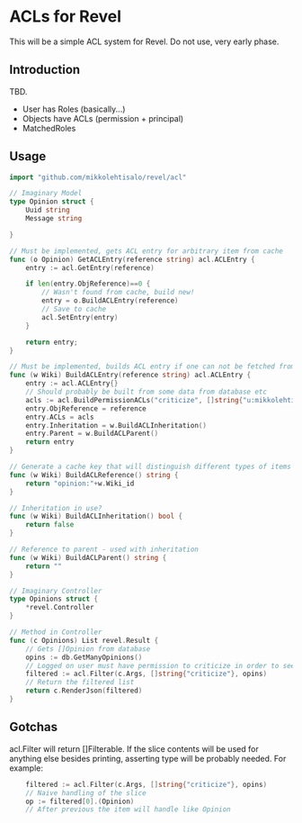 ACLs for Revel
==============

This will be a simple ACL system for Revel. Do not use, very early phase. 

Introduction
------------

TBD.

* User has Roles (basically...)
* Objects have ACLs (permission + principal)
* MatchedRoles

Usage
-----

```go
import "github.com/mikkolehtisalo/revel/acl"

// Imaginary Model
type Opinion struct {
    Uuid string
    Message string

}

// Must be implemented, gets ACL entry for arbitrary item from cache
func (o Opinion) GetACLEntry(reference string) acl.ACLEntry {
    entry := acl.GetEntry(reference)

    if len(entry.ObjReference)==0 {
        // Wasn't found from cache, build new!
        entry = o.BuildACLEntry(reference)
        // Save to cache
        acl.SetEntry(entry)
    }

    return entry;
}

// Must be implemented, builds ACL entry if one can not be fetched from cache
func (w Wiki) BuildACLEntry(reference string) acl.ACLEntry {
    entry := acl.ACLEntry{}
    // Should probably be built from some data from database etc
    acls := acl.BuildPermissionACLs("criticize", []string{"u:mikkolehtisalo"})
    entry.ObjReference = reference
    entry.ACLs = acls
    entry.Inheritation = w.BuildACLInheritation()
    entry.Parent = w.BuildACLParent()
    return entry
}

// Generate a cache key that will distinguish different types of items
func (w Wiki) BuildACLReference() string {
    return "opinion:"+w.Wiki_id
}

// Inheritation in use?
func (w Wiki) BuildACLInheritation() bool {
    return false
}

// Reference to parent - used with inheritation
func (w Wiki) BuildACLParent() string {
    return ""
}

// Imaginary Controller
type Opinions struct {
    *revel.Controller
}

// Method in Controller
func (c Opinions) List revel.Result {
    // Gets []Opinion from database
    opins := db.GetManyOpinions() 
    // Logged on user must have permission to criticize in order to see an item!
    filtered := acl.Filter(c.Args, []string{"criticize"}, opins)
    // Return the filtered list
    return c.RenderJson(filtered)
}

```

Gotchas
-------

acl.Filter will return []Filterable. If the slice contents will be used for anything else besides printing, asserting type will be probably needed. For example:

```go
    filtered := acl.Filter(c.Args, []string{"criticize"}, opins)
    // Naive handling of the slice
    op := filtered[0].(Opinion)
    // After previous the item will handle like Opinion
```